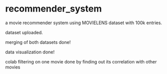 # recommender_system
a movie recommender system using MOVIELENS dataset with 100k entries.

dataset uploaded.

merging of both datasets done!

data visualization done!

colab filtering on one movie done by finding out its correlation with other movies
